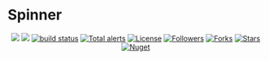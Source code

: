 # Spinner

<p align="center">               
    <a href="https://github.com/SpinnerAlloc/Spinner/graphs/contributors" alt="Contributors">
        <img src="https://img.shields.io/github/contributors/SpinnerAlloc/Spinner" /></a>
    <a href="https://github.com/SpinnerAlloc/Spinner/commits/main" alt="Total Commits">
        <img src="https://img.shields.io/github/commit-activity/m/SpinnerAlloc/Spinner/main" /></a>  
    <a href="https://github.com/SpinnerAlloc/Spinner/actions/workflows/ci.yml">
        <img src="https://github.com/SpinnerAlloc/Spinner/actions/workflows/ci.yml/badge.svg" alt="build status"></a>             
    <a href="https://lgtm.com/projects/g/SpinnerAlloc/Spinner/alerts/">
        <img src="https://img.shields.io/lgtm/alerts/g/badges/shields" alt="Total alerts"/></a>  
    <a href="https://github.com/SpinnerAlloc/Spinner/blob/main/LICENSE">
        <img src="https://img.shields.io/github/license/SpinnerAlloc/Spinner" alt="License"/></a>
    <a href="https://github.com/SpinnerAlloc/Spinner">
        <img src="https://img.shields.io/github/followers/SpinnerAlloc" alt="Followers"/></a>
    <a href="https://github.com/SpinnerAlloc/Spinner">
        <img src="https://img.shields.io/github/forks/SpinnerAlloc/Spinner" alt="Forks"/></a>
    <a href="https://github.com/SpinnerAlloc/Spinner">
        <img src="https://img.shields.io/github/stars/SpinnerAlloc/Spinner" alt="Stars"/></a>
    <a href="https://www.nuget.org/packages/Spinner">
        <img src="https://img.shields.io/nuget/dt/Spinner" alt="Nuget"/></a>  
</p>
